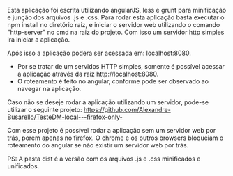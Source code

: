 Esta aplicação foi escrita utilizando angularJS, less e grunt para minificação e junção dos arquivos .js e .css.
Para rodar esta aplicação basta executar o npm install no diretório raiz, e iniciar o servidor web utilizando o comando "http-server" no cmd na raiz do projeto. Com isso um servidor http simples ira iniciar a aplicação.

Após isso a aplicação podera ser acessada em: localhost:8080.
* Por se tratar de um servidos HTTP simples, somente é possível acessar a aplicação através da raiz http://localhost:8080. 
* O roteamento é feito no angular, conforme pode ser observado ao navegar na aplicação.

Caso não se deseje rodar a aplicação utilizando um servidor, pode-se utilizar o seguinte projeto:
https://github.com/Alexandre-Busarello/TesteDM-local---firefox-only-

Com esse projeto é possível rodar a aplicação sem um servidor web por trás, porem apenas no firefox. O chrome e os outros browsers bloqueiam o roteamento do angular se não existir um servidor web por trás.

PS: A pasta dist é a versão com os arquivos .js e .css minificados e unificados.
